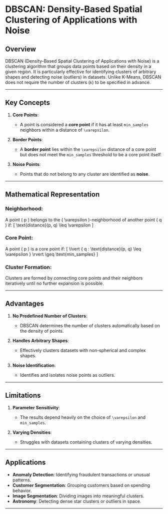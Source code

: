 # **DBSCAN: Density-Based Spatial Clustering of Applications with Noise**

## **Overview**

DBSCAN (Density-Based Spatial Clustering of Applications with Noise) is a clustering algorithm that groups data points based on their density in a given region. It is particularly effective for identifying clusters of arbitrary shapes and detecting noise (outliers) in datasets. Unlike K-Means, DBSCAN does not require the number of clusters (`k`) to be specified in advance.

---

## **Key Concepts**

1. **Core Points**:
   - A point is considered a **core point** if it has at least `min_samples` neighbors within a distance of `\varepsilon`.

2. **Border Points**:
   - A **border point** lies within the `\varepsilon` distance of a core point but does not meet the `min_samples` threshold to be a core point itself.

3. **Noise Points**:
   - Points that do not belong to any cluster are identified as **noise**.

---

## **Mathematical Representation**

### **Neighborhood**:
A point \( p \) belongs to the \( \varepsilon \)-neighborhood of another point \( q \) if:
\[
\text{distance}(p, q) \leq \varepsilon
\]

### **Core Point**:
A point \( p \) is a core point if:
\[
\lvert \{ q : \text{distance}(p, q) \leq \varepsilon \} \rvert \geq \text{min\_samples}
\]

### **Cluster Formation**:
Clusters are formed by connecting core points and their neighbors iteratively until no further expansion is possible.

---

## **Advantages**

1. **No Predefined Number of Clusters**:
   - DBSCAN determines the number of clusters automatically based on the density of points.

2. **Handles Arbitrary Shapes**:
   - Effectively clusters datasets with non-spherical and complex shapes.

3. **Noise Identification**:
   - Identifies and isolates noise points as outliers.

---

## **Limitations**

1. **Parameter Sensitivity**:
   - The results depend heavily on the choice of `\varepsilon` and `min_samples`.

2. **Varying Densities**:
   - Struggles with datasets containing clusters of varying densities.

---

## **Applications**

- **Anomaly Detection**: Identifying fraudulent transactions or unusual patterns.
- **Customer Segmentation**: Grouping customers based on spending behavior.
- **Image Segmentation**: Dividing images into meaningful clusters.
- **Astronomy**: Detecting dense star clusters or outliers in space.

---

